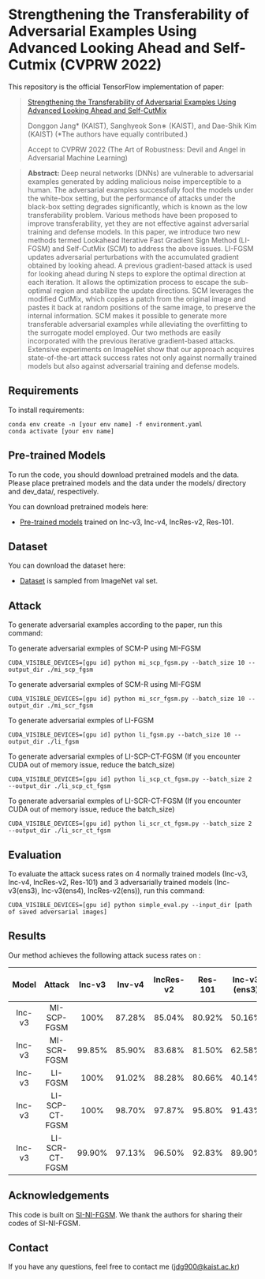 # Strengthening the Transferability of Adversarial Examples Using Advanced Looking Ahead and Self-Cutmix (CVPRW 2022)

This repository is the official TensorFlow implementation of paper:

>[Strengthening the Transferability of Adversarial Examples Using Advanced Looking Ahead and Self-CutMix ](https://openaccess.thecvf.com/content/CVPR2022W/ArtOfRobust/papers/Jang_Strengthening_the_Transferability_of_Adversarial_Examples_Using_Advanced_Looking_Ahead_CVPRW_2022_paper.pdf)
>
>Donggon Jang* (KAIST), Sanghyeok Son∗ (KAIST), and Dae-Shik Kim (KAIST) (*The authors have equally contributed.)
>
>Accept to CVPRW 2022 (The Art of Robustness: Devil and Angel in Adversarial Machine Learning)

>**Abstract:** Deep neural networks (DNNs) are vulnerable to adversarial examples generated by adding malicious noise imperceptible to a human. The adversarial examples successfully fool the models under the white-box setting, but the performance of attacks under the black-box setting degrades significantly, which is known as the low transferability
problem. Various methods have been proposed to improve transferability, yet they are not effective against adversarial training and defense models. In this paper, we introduce two new methods termed Lookahead Iterative Fast Gradient Sign Method (LI-FGSM) and Self-CutMix (SCM) to address the above issues. LI-FGSM updates adversarial perturbations with the accumulated gradient obtained by looking ahead. A previous gradient-based attack is used for looking ahead during N steps to explore the optimal direction at each iteration. It allows the optimization process to escape the sub-optimal region and stabilize the update directions. SCM leverages the modified CutMix, which copies a patch from the original image and pastes it back at random positions of the same image, to preserve the internal information. SCM makes it possible to generate more transferable adversarial examples while alleviating the overfitting to the surrogate model employed. Our two methods are easily incorporated with the previous iterative gradient-based attacks. Extensive experiments on ImageNet show that our approach acquires state-of-the-art attack success rates not only against normally trained models but also against adversarial training and defense models.

## Requirements

To install requirements:
```setup
conda env create -n [your env name] -f environment.yaml
conda activate [your env name]
```

## Pre-trained Models
To run the code, you should download pretrained models and the data. Please place pretrained models and the data under the models/ directory and dev_data/, respectively.  

You can download pretrained models here:

- [Pre-trained models](https://drive.google.com/drive/folders/1u3gABF5uhZXpron8Vk6cErf1MhaxHqG4?usp=sharing) trained on Inc-v3, Inc-v4, IncRes-v2, Res-101. 

## Dataset

You can download the dataset here:

- [Dataset](https://drive.google.com/drive/folders/1_nhv2dCM63jcgLpL1wupdQssp3iANUU9?usp=sharing) is sampled from ImageNet val set. 


## Attack

To generate adversarial examples according to the paper, run this command:

To generate adversarial exmples of SCM-P using MI-FGSM
```
CUDA_VISIBLE_DEVICES=[gpu id] python mi_scp_fgsm.py --batch_size 10 --output_dir ./mi_scp_fgsm
```
To generate adversarial exmples of SCM-R using MI-FGSM
```
CUDA_VISIBLE_DEVICES=[gpu id] python mi_scr_fgsm.py --batch_size 10 --output_dir ./mi_scr_fgsm
```
To generate adversarial exmples of LI-FGSM
```
CUDA_VISIBLE_DEVICES=[gpu id] python li_fgsm.py --batch_size 10 --output_dir ./li_fgsm
```
To generate adversarial exmples of LI-SCP-CT-FGSM (If you encounter CUDA out of memory issue, reduce the batch_size)
```
CUDA_VISIBLE_DEVICES=[gpu id] python li_scp_ct_fgsm.py --batch_size 2 --output_dir ./li_scp_ct_fgsm
```
To generate adversarial exmples of LI-SCR-CT-FGSM (If you encounter CUDA out of memory issue, reduce the batch_size)
```
CUDA_VISIBLE_DEVICES=[gpu id] python li_scr_ct_fgsm.py --batch_size 2 --output_dir ./li_scr_ct_fgsm
```

## Evaluation

To evaluate the attack sucess rates on 4 normally trained models (Inc-v3, Inc-v4, IncRes-v2, Res-101) and 3 adversarially trained models (Inc-v3(ens3), Inc-v3(ens4), IncRes-v2(ens)), run this command:

```eval
CUDA_VISIBLE_DEVICES=[gpu id] python simple_eval.py --input_dir [path of saved adversarial images]
```

## Results

Our method achieves the following attack sucess rates on :

| Model  | Attack  | Inc-v3 | Inv-v4 | IncRes-v2 | Res-101 | Inc-v3 <br> (ens3) | Inc-v3 <br> (ens4) | IncRes-v2 <br> (ens) |  
|:-------:|:--------:|:--------:|:--------:|:----------:|:-------:|:---------------:| :--------------:|:---------------:|  
| Inc-v3 | MI-SCP-FGSM  | 100% | 87.28% | 85.04% | 80.92% | 50.16% | 45.28% | 27.36% |
| Inc-v3 | MI-SCR-FGSM | 99.85% | 85.90% | 83.68% | 81.50% | 62.58% | 58.94% | 36.86% | 
| Inc-v3 | LI-FGSM | 100% | 91.02% | 88.28% | 80.66% | 40.14% | 38.84% | 22.00% |   
| Inc-v3 | LI-SCP-CT-FGSM | 100% | 98.70% | 97.87% | 95.80% | 91.43% | 88.90% | 78.83% |  
| Inc-v3 | LI-SCR-CT-FGSM | 99.90%  | 97.13% | 96.50% | 92.83% | 89.90% | 88.27% | 77.00% | 


## Acknowledgements
This code is built on [SI-NI-FGSM](https://github.com/JHL-HUST/SI-NI-FGSM). We thank the authors for sharing their codes of SI-NI-FGSM.

## Contact
If you have any questions, feel free to contact me (jdg900@kaist.ac.kr)
